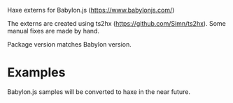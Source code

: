 Haxe externs for Babylon.js (https://www.babylonjs.com/)

The externs are created using ts2hx (https://github.com/Simn/ts2hx). Some manual fixes are made by hand.

Package version matches Babylon version.


Examples
========

Babylon.js samples will be converted to haxe in the near future.
